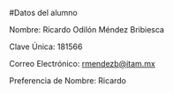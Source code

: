 #Datos del alumno

Nombre: Ricardo Odilón Méndez Bribiesca

Clave Única: 181566

Correo Electrónico: rmendezb@itam.mx

Preferencia de Nombre: Ricardo

